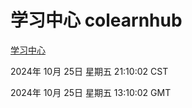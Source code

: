# 学习中心 colearnhub
[学习中心](http://219.139.199.238:56308/colearnhub/)

2024年 10月 25日 星期五 21:10:02 CST

2024年 10月 25日 星期五 13:10:02 GMT
